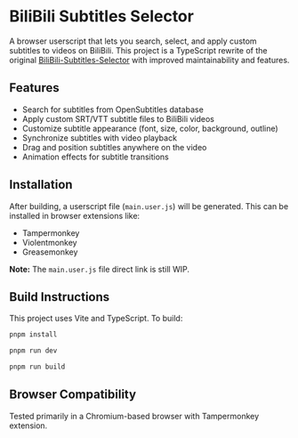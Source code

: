 
# BiliBili Subtitles Selector

A browser userscript that lets you search, select, and apply custom subtitles to videos on BiliBili. This project is a TypeScript rewrite of the original [BiliBili-Subtitles-Selector](https://github.com/AksharDP/BiliBili-Subtitles-Selector) with improved maintainability and features.

## Features

- Search for subtitles from OpenSubtitles database
- Apply custom SRT/VTT subtitle files to BiliBili videos
- Customize subtitle appearance (font, size, color, background, outline)
- Synchronize subtitles with video playback
- Drag and position subtitles anywhere on the video
- Animation effects for subtitle transitions

## Installation

After building, a userscript file (`main.user.js`) will be generated. This can be installed in browser extensions like:

- Tampermonkey
- Violentmonkey
- Greasemonkey

**Note:** The `main.user.js` file direct link is still WIP.

## Build Instructions

This project uses Vite and TypeScript. To build:

```bash
pnpm install

pnpm run dev

pnpm run build
```

## Browser Compatibility

Tested primarily in a Chromium-based browser with Tampermonkey extension.
